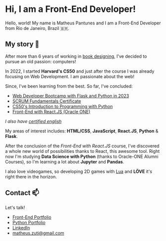 
# Hi, I am a Front-End Developer!

Hello, world! My name is Matheus Pantunes and I am a Front-End Developer from Rio de Janeiro, Brazil 🇧🇷. 
## My story  💬
After more than 6 years of working in [book designing](https://agenciadama.com.br/), I've decided to pursue an old passion: computers! 

In 2022, I started **Harvard's CS50** and just after the course I was already focusing on Web Development. I am passionate about the web!

Since, I've been learning from the best. So far, I've concluded:

*  [Web Developer Bootcamp with Flask and Python in 2023](https://www.udemy.com/certificate/UC-1512d5cf-228f-43f0-8f21-156731f0783c/) 
*  [SCRUM Fundamentals Certificate](https://www.scrumstudy.com/certification/verify?type=SFC&number=960552)
*  [CS50's Introduction to Programming with Python](https://certificates.cs50.io/98184f7d-7b54-4ffd-9e9d-c90699d39cb6.pdf)
*  [Front-End with React.JS (Oracle ONE)](https://cursos.alura.com.br/degree/certificate/1d24c6d8-4e3a-4be4-8c59-2b1915dbe27d)
  
*I   also have  [certified english](https://www.efset.org/cert/QQKJU7)* 

My areas of interest includes: **HTML/CSS**, **JavaScript**, **React.JS**, **Python** & **Flask**. 

After the conclusion of the *Front-End with React.JS* course, I've discovered a whole new world of possibilities thanks to React, this awesome tool.
Right now I'm studying **Data Science with Python** (thanks to Oracle-ONE Alumni Courses), so I'm learning a lot about **Jupyter** and **Pandas**.



I also love videogames, so developing 2D games with [Lua](https://www.lua.org/) and **LÖVE** it's right there in the horizon.

## Contact 📫
Let's talk!
* [Front-End Portfolio](https://amigodalua.github.io/portfolio-front/)
* [Python Portfolio](https://portfolio-ms95.onrender.com/)
* [LinkedIn](https://www.linkedin.com/in/matheus-pereira-antunes-5237ba260/)
* matheus.zuti@gmail.com




